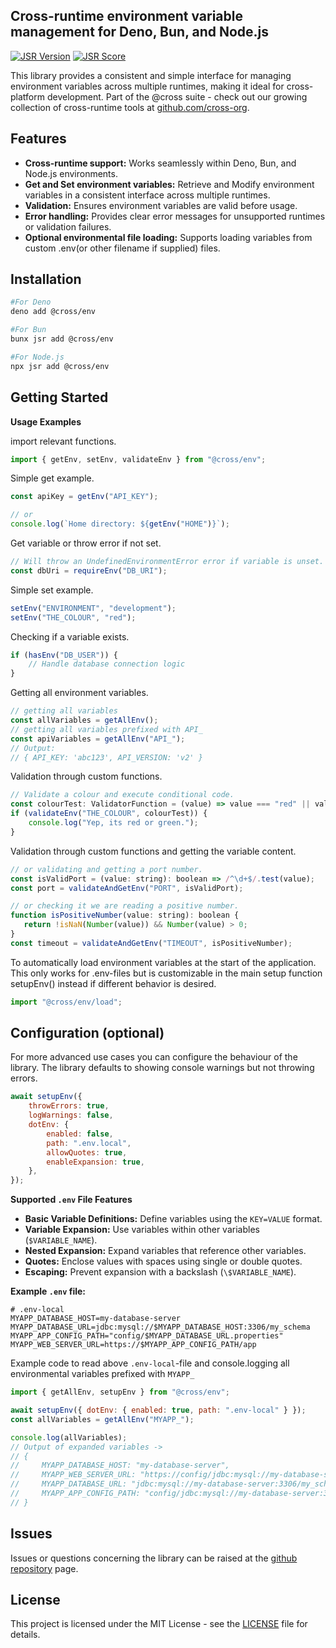## Cross-runtime environment variable management for Deno, Bun, and Node.js

[![JSR Version](https://jsr.io/badges/@cross/env?v=0.2.4)](https://jsr.io/@cross/env)
[![JSR Score](https://jsr.io/badges/@cross/env/score?v=0.2.4)](https://jsr.io/@cross/env/score)

This library provides a consistent and simple interface for managing environment variables across multiple runtimes,
making it ideal for cross-platform development. 
Part of the @cross suite - check out our growing collection of cross-runtime tools at [github.com/cross-org](https://github.com/cross-org).

## Features

- **Cross-runtime support:** Works seamlessly within Deno, Bun, and Node.js environments.
- **Get and Set environment variables:** Retrieve and Modify environment variables in a consistent interface across
  multiple runtimes.
- **Validation:** Ensures environment variables are valid before usage.
- **Error handling:** Provides clear error messages for unsupported runtimes or validation failures.
- **Optional environmental file loading:** Supports loading variables from custom .env(or other filename if supplied)
  files.

## Installation

```bash
#For Deno
deno add @cross/env

#For Bun
bunx jsr add @cross/env

#For Node.js
npx jsr add @cross/env
```

## Getting Started

**Usage Examples**

import relevant functions.

```javascript
import { getEnv, setEnv, validateEnv } from "@cross/env";
```

Simple get example.

```javascript
const apiKey = getEnv("API_KEY");

// or
console.log(`Home directory: ${getEnv("HOME")}`);
```

Get variable or throw error if not set.

```javascript
// Will throw an UndefinedEnvironmentError error if variable is unset.
const dbUri = requireEnv("DB_URI");
```

Simple set example.

```javascript
setEnv("ENVIRONMENT", "development");
setEnv("THE_COLOUR", "red");
```

Checking if a variable exists.

```javascript
if (hasEnv("DB_USER")) {
    // Handle database connection logic
}
```

Getting all environment variables.

```javascript
// getting all variables
const allVariables = getAllEnv();
// getting all variables prefixed with API_
const apiVariables = getAllEnv("API_");
// Output:
// { API_KEY: 'abc123', API_VERSION: 'v2' }
```

Validation through custom functions.

```javascript
// Validate a colour and execute conditional code.
const colourTest: ValidatorFunction = (value) => value === "red" || value === "green"; 
if (validateEnv("THE_COLOUR", colourTest)) {
    console.log("Yep, its red or green.");
}
```

Validation through custom functions and getting the variable content.

```javascript
// or validating and getting a port number.
const isValidPort = (value: string): boolean => /^\d+$/.test(value);
const port = validateAndGetEnv("PORT", isValidPort);

// or checking it we are reading a positive number.
function isPositiveNumber(value: string): boolean {
   return !isNaN(Number(value)) && Number(value) > 0;
}
const timeout = validateAndGetEnv("TIMEOUT", isPositiveNumber);
```

To automatically load environment variables at the start of the application. This only works for .env-files but is
customizable in the main setup function setupEnv() instead if different behavior is desired.

```javascript
import "@cross/env/load";
```

## Configuration (optional)

For more advanced use cases you can configure the behaviour of the library. The library defaults to showing console
warnings but not throwing errors.

```javascript
await setupEnv({
    throwErrors: true,
    logWarnings: false,
    dotEnv: {
        enabled: false,
        path: ".env.local",
        allowQuotes: true,
        enableExpansion: true,
    },
});
```

**Supported `.env` File Features**

- **Basic Variable Definitions:** Define variables using the `KEY=VALUE` format.
- **Variable Expansion:** Use variables within other variables (`$VARIABLE_NAME`).
- **Nested Expansion:** Expand variables that reference other variables.
- **Quotes:** Enclose values with spaces using single or double quotes.
- **Escaping:** Prevent expansion with a backslash (`\$VARIABLE_NAME`).

**Example `.env` file:**

```
# .env-local
MYAPP_DATABASE_HOST=my-database-server
MYAPP_DATABASE_URL=jdbc:mysql://$MYAPP_DATABASE_HOST:3306/my_schema
MYAPP_APP_CONFIG_PATH="config/$MYAPP_DATABASE_URL.properties"
MYAPP_WEB_SERVER_URL=https://$MYAPP_APP_CONFIG_PATH/app
```

Example code to read above `.env-local`-file and console.logging all environmental variables prefixed with `MYAPP_`

```javascript
import { getAllEnv, setupEnv } from "@cross/env";

await setupEnv({ dotEnv: { enabled: true, path: ".env-local" } });
const allVariables = getAllEnv("MYAPP_");

console.log(allVariables);
// Output of expanded variables ->
// {
//     MYAPP_DATABASE_HOST: "my-database-server",
//     MYAPP_WEB_SERVER_URL: "https://config/jdbc:mysql://my-database-server:3306/my_schema.properties/app",
//     MYAPP_DATABASE_URL: "jdbc:mysql://my-database-server:3306/my_schema",
//     MYAPP_APP_CONFIG_PATH: "config/jdbc:mysql://my-database-server:3306/my_schema.properties"
// }
```

## Issues

Issues or questions concerning the library can be raised at the
[github repository](https://github.com/cross-org/env/issues) page.

## License

This project is licensed under the MIT License - see the [LICENSE](LICENSE) file for details.
